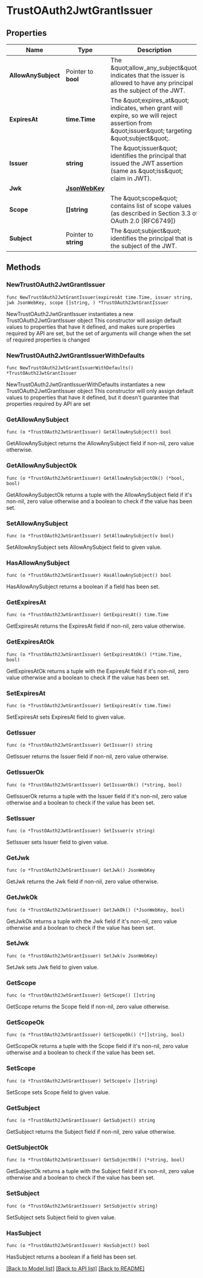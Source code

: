 # TrustOAuth2JwtGrantIssuer

## Properties

| Name                | Type                            | Description                                                                                                                                            | Notes      |
| ------------------- | ------------------------------- | ------------------------------------------------------------------------------------------------------------------------------------------------------ | ---------- |
| **AllowAnySubject** | Pointer to **bool**             | The \&quot;allow_any_subject\&quot; indicates that the issuer is allowed to have any principal as the subject of the JWT.                              | [optional] |
| **ExpiresAt**       | **time.Time**                   | The \&quot;expires_at\&quot; indicates, when grant will expire, so we will reject assertion from \&quot;issuer\&quot; targeting \&quot;subject\&quot;. |
| **Issuer**          | **string**                      | The \&quot;issuer\&quot; identifies the principal that issued the JWT assertion (same as \&quot;iss\&quot; claim in JWT).                              |
| **Jwk**             | [**JsonWebKey**](JsonWebKey.md) |                                                                                                                                                        |
| **Scope**           | **[]string**                    | The \&quot;scope\&quot; contains list of scope values (as described in Section 3.3 of OAuth 2.0 [RFC6749])                                             |
| **Subject**         | Pointer to **string**           | The \&quot;subject\&quot; identifies the principal that is the subject of the JWT.                                                                     | [optional] |

## Methods

### NewTrustOAuth2JwtGrantIssuer

`func NewTrustOAuth2JwtGrantIssuer(expiresAt time.Time, issuer string, jwk JsonWebKey, scope []string, ) *TrustOAuth2JwtGrantIssuer`

NewTrustOAuth2JwtGrantIssuer instantiates a new TrustOAuth2JwtGrantIssuer object
This constructor will assign default values to properties that have it defined,
and makes sure properties required by API are set, but the set of arguments will
change when the set of required properties is changed

### NewTrustOAuth2JwtGrantIssuerWithDefaults

`func NewTrustOAuth2JwtGrantIssuerWithDefaults() *TrustOAuth2JwtGrantIssuer`

NewTrustOAuth2JwtGrantIssuerWithDefaults instantiates a new
TrustOAuth2JwtGrantIssuer object This constructor will only assign default
values to properties that have it defined, but it doesn't guarantee that
properties required by API are set

### GetAllowAnySubject

`func (o *TrustOAuth2JwtGrantIssuer) GetAllowAnySubject() bool`

GetAllowAnySubject returns the AllowAnySubject field if non-nil, zero value
otherwise.

### GetAllowAnySubjectOk

`func (o *TrustOAuth2JwtGrantIssuer) GetAllowAnySubjectOk() (*bool, bool)`

GetAllowAnySubjectOk returns a tuple with the AllowAnySubject field if it's
non-nil, zero value otherwise and a boolean to check if the value has been set.

### SetAllowAnySubject

`func (o *TrustOAuth2JwtGrantIssuer) SetAllowAnySubject(v bool)`

SetAllowAnySubject sets AllowAnySubject field to given value.

### HasAllowAnySubject

`func (o *TrustOAuth2JwtGrantIssuer) HasAllowAnySubject() bool`

HasAllowAnySubject returns a boolean if a field has been set.

### GetExpiresAt

`func (o *TrustOAuth2JwtGrantIssuer) GetExpiresAt() time.Time`

GetExpiresAt returns the ExpiresAt field if non-nil, zero value otherwise.

### GetExpiresAtOk

`func (o *TrustOAuth2JwtGrantIssuer) GetExpiresAtOk() (*time.Time, bool)`

GetExpiresAtOk returns a tuple with the ExpiresAt field if it's non-nil, zero
value otherwise and a boolean to check if the value has been set.

### SetExpiresAt

`func (o *TrustOAuth2JwtGrantIssuer) SetExpiresAt(v time.Time)`

SetExpiresAt sets ExpiresAt field to given value.

### GetIssuer

`func (o *TrustOAuth2JwtGrantIssuer) GetIssuer() string`

GetIssuer returns the Issuer field if non-nil, zero value otherwise.

### GetIssuerOk

`func (o *TrustOAuth2JwtGrantIssuer) GetIssuerOk() (*string, bool)`

GetIssuerOk returns a tuple with the Issuer field if it's non-nil, zero value
otherwise and a boolean to check if the value has been set.

### SetIssuer

`func (o *TrustOAuth2JwtGrantIssuer) SetIssuer(v string)`

SetIssuer sets Issuer field to given value.

### GetJwk

`func (o *TrustOAuth2JwtGrantIssuer) GetJwk() JsonWebKey`

GetJwk returns the Jwk field if non-nil, zero value otherwise.

### GetJwkOk

`func (o *TrustOAuth2JwtGrantIssuer) GetJwkOk() (*JsonWebKey, bool)`

GetJwkOk returns a tuple with the Jwk field if it's non-nil, zero value
otherwise and a boolean to check if the value has been set.

### SetJwk

`func (o *TrustOAuth2JwtGrantIssuer) SetJwk(v JsonWebKey)`

SetJwk sets Jwk field to given value.

### GetScope

`func (o *TrustOAuth2JwtGrantIssuer) GetScope() []string`

GetScope returns the Scope field if non-nil, zero value otherwise.

### GetScopeOk

`func (o *TrustOAuth2JwtGrantIssuer) GetScopeOk() (*[]string, bool)`

GetScopeOk returns a tuple with the Scope field if it's non-nil, zero value
otherwise and a boolean to check if the value has been set.

### SetScope

`func (o *TrustOAuth2JwtGrantIssuer) SetScope(v []string)`

SetScope sets Scope field to given value.

### GetSubject

`func (o *TrustOAuth2JwtGrantIssuer) GetSubject() string`

GetSubject returns the Subject field if non-nil, zero value otherwise.

### GetSubjectOk

`func (o *TrustOAuth2JwtGrantIssuer) GetSubjectOk() (*string, bool)`

GetSubjectOk returns a tuple with the Subject field if it's non-nil, zero value
otherwise and a boolean to check if the value has been set.

### SetSubject

`func (o *TrustOAuth2JwtGrantIssuer) SetSubject(v string)`

SetSubject sets Subject field to given value.

### HasSubject

`func (o *TrustOAuth2JwtGrantIssuer) HasSubject() bool`

HasSubject returns a boolean if a field has been set.

[[Back to Model list]](../README.md#documentation-for-models)
[[Back to API list]](../README.md#documentation-for-api-endpoints)
[[Back to README]](../README.md)
